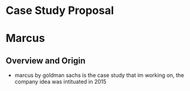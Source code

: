 # Case Study Proposal
# Marcus

## Overview and Origin

* marcus by goldman sachs is the case study that im working on, the company idea was intituated in 2015
